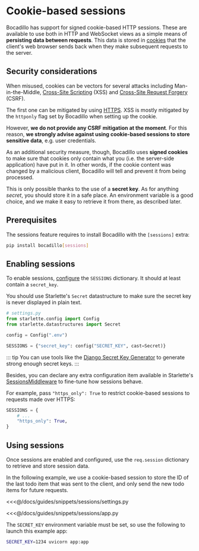 # Cookie-based sessions <Badge text="0.13+"/>

Bocadillo has support for signed cookie-based HTTP sessions. These are available to use both in HTTP and WebSocket views as a simple means of **persisting data between requests**. This data is stored in [cookies] that the client's web browser sends back when they make subsequent requests to the server.

[cookies]: https://developer.mozilla.org/en-US/docs/Web/HTTP/Cookies

## Security considerations

When misused, cookies can be vectors for several attacks including Man-in-the-Middle, [Cross-Site Scripting](/discussions/security.md#xss) (XSS) and [Cross-Site Request Forgery](/discussions/security.md#csrf) (CSRF).

The first one can be mitigated by using [HTTPS](/discussions/security.md#https). XSS is mostly mitigated by the `httponly` flag set by Bocadillo when setting up the cookie.

However, **we do not provide any CSRF mitigation at the moment**. For this reason, **we strongly advise against using cookie-based sessions to store sensitive data**, e.g. user credentials.

As an additional security measure, though, Bocadillo uses **signed cookies** to make sure that cookies only contain what you (i.e. the server-side application) have put in it. In other words, if the cookie content was changed by a malicious client, Bocadillo will tell and prevent it from being processed.

This is only possible thanks to the use of a **secret key**. As for anything _secret_, you should store it in a safe place. An environment variable is a good choice, and we make it easy to retrieve it from there, as described later.

## Prerequisites

The sessions feature requires to install Bocadillo with the `[sessions]` extra:

```bash
pip install bocadillo[sessions]
```

## Enabling sessions

To enable sessions, [configure](/guides/architecture/app.md#configuration) the `SESSIONS` dictionary. It should at least contain a `secret_key`.

You should use Starlette's `Secret` datastructure to make sure the secret key is never displayed in plain text.

```python
# settings.py
from starlette.config import Config
from starlette.datastructures import Secret

config = Config(".env")

SESSIONS = {"secret_key": config("SECRET_KEY", cast=Secret)}
```

::: tip
You can use tools like the [Django Secret Key Generator](https://www.miniwebtool.com/django-secret-key-generator/) to generate strong enough secret keys.
:::

Besides, you can declare any extra configuration item available in Starlette's [SessionsMiddleware](https://www.starlette.io/middleware/#sessionmiddleware) to fine-tune how sessions behave.

For example, pass `"https_only": True` to restrict cookie-based sessions to requests made over HTTPS:

```python
SESSIONS = {
    # ...
    "https_only": True,
}
```

## Using sessions

Once sessions are enabled and configured, use the `req.session` dictionary to retrieve and store session data.

In the following example, we use a cookie-based session to store the ID of the last todo item that was sent to the client, and only send the new todo items for future requests.

<<<@/docs/guides/snippets/sessions/settings.py

<<<@/docs/guides/snippets/sessions/app.py

The `SECRET_KEY` environment variable must be set, so use the following to launch this example app:

```bash
SECRET_KEY=1234 uvicorn app:app
```
